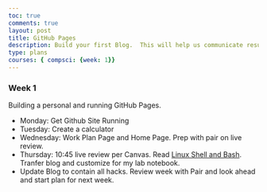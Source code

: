 ```yaml
---
toc: true
comments: true
layout: post
title: GitHub Pages
description: Build your first Blog.  This will help us communicate results.
type: plans
courses: { compsci: {week: 1}}
---
```


### Week 1
Building a personal and running GitHub Pages.
- Monday: Get Github Site Running
- Tuesday: Create a calculator
- Wednesday: Work Plan Page and Home Page.  Prep with pair on live review.
- Thursday: 10:45 live review per Canvas.  Read [Linux Shell and Bash](https://nighthawkcoders.github.io/teacher//5.a/c4.1/2023/08/16/linux_shell_IPYNB_2_.html).  Tranfer blog and customize for my lab notebook.
- Update Blog to contain all hacks.  Review week with Pair and look ahead and start plan for next week.
